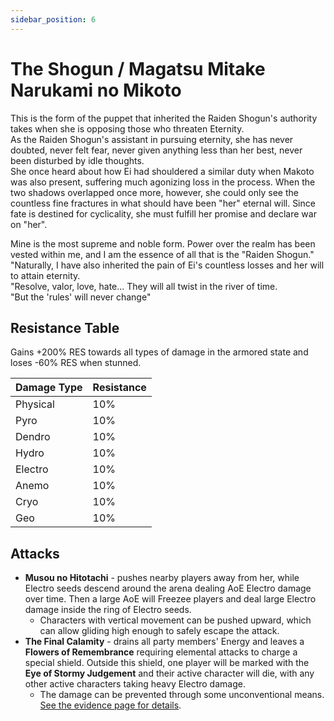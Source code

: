 ```yaml
---
sidebar_position: 6
---
```


# The Shogun / Magatsu Mitake Narukami no Mikoto

This is the form of the puppet that inherited the Raiden Shogun's authority takes when she is opposing those who threaten Eternity.  
As the Raiden Shogun's assistant in pursuing eternity, she has never doubted, never felt fear, never given anything less than her best, never been disturbed by idle thoughts.  
She once heard about how Ei had shouldered a similar duty when Makoto was also present, suffering much agonizing loss in the process. When the two shadows overlapped once more, however, she could only see the countless fine fractures in what should have been "her" eternal will. Since fate is destined for cyclicality, she must fulfill her promise and declare war on "her".

Mine is the most supreme and noble form. Power over the realm has been vested within me, and I am the essence of all that is the "Raiden Shogun."  
"Naturally, I have also inherited the pain of Ei's countless losses and her will to attain eternity.  
"Resolve, valor, love, hate... They will all twist in the river of time.  
"But the 'rules' will never change"

## Resistance Table

Gains +200% RES towards all types of damage in the armored state and loses -60% RES when stunned.

| Damage Type | Resistance |
| :---------- | :--------- |
| Physical    | 10%        |
| Pyro        | 10%        |
| Dendro      | 10%        |
| Hydro       | 10%        |
| Electro     | 10%        |
| Anemo       | 10%        |
| Cryo        | 10%        |
| Geo         | 10%        |

## Attacks

* **Musou no Hitotachi** - pushes nearby players away from her, while Electro seeds descend around the arena dealing AoE Electro damage over time. Then a large AoE will Freezee players and deal large Electro damage inside the ring of Electro seeds.
  * Characters with vertical movement can be pushed upward, which can allow gliding high enough to safely escape the attack.
* **The Final Calamity** - drains all party members' Energy and leaves a **Flowers of Remembrance** requiring elemental attacks to charge a special shield. Outside this shield, one player will be marked with the **Eye of Stormy Judgement** and their active character will die, with any other active characters taking heavy Electro damage.
  * The damage can be prevented through some unconventional means. [See the evidence page for details](../../../evidence/combat-mechanics/enemy-mechanics/enemy-interactions.md#raiden-boss-oneshot-mechanics).
